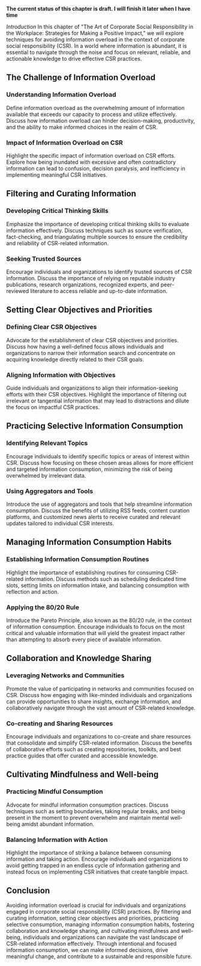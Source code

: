 **The current status of this chapter is draft. I will finish it later when I have time**

*Introduction* In this chapter of "The Art of Corporate Social Responsibility in the Workplace: Strategies for Making a Positive Impact," we will explore techniques for avoiding information overload in the context of corporate social responsibility (CSR). In a world where information is abundant, it is essential to navigate through the noise and focus on relevant, reliable, and actionable knowledge to drive effective CSR practices.

The Challenge of Information Overload
-------------------------------------

### Understanding Information Overload

Define information overload as the overwhelming amount of information available that exceeds our capacity to process and utilize effectively. Discuss how information overload can hinder decision-making, productivity, and the ability to make informed choices in the realm of CSR.

### Impact of Information Overload on CSR

Highlight the specific impact of information overload on CSR efforts. Explore how being inundated with excessive and often contradictory information can lead to confusion, decision paralysis, and inefficiency in implementing meaningful CSR initiatives.

Filtering and Curating Information
----------------------------------

### Developing Critical Thinking Skills

Emphasize the importance of developing critical thinking skills to evaluate information effectively. Discuss techniques such as source verification, fact-checking, and triangulating multiple sources to ensure the credibility and reliability of CSR-related information.

### Seeking Trusted Sources

Encourage individuals and organizations to identify trusted sources of CSR information. Discuss the importance of relying on reputable industry publications, research organizations, recognized experts, and peer-reviewed literature to access reliable and up-to-date information.

Setting Clear Objectives and Priorities
---------------------------------------

### Defining Clear CSR Objectives

Advocate for the establishment of clear CSR objectives and priorities. Discuss how having a well-defined focus allows individuals and organizations to narrow their information search and concentrate on acquiring knowledge directly related to their CSR goals.

### Aligning Information with Objectives

Guide individuals and organizations to align their information-seeking efforts with their CSR objectives. Highlight the importance of filtering out irrelevant or tangential information that may lead to distractions and dilute the focus on impactful CSR practices.

Practicing Selective Information Consumption
--------------------------------------------

### Identifying Relevant Topics

Encourage individuals to identify specific topics or areas of interest within CSR. Discuss how focusing on these chosen areas allows for more efficient and targeted information consumption, minimizing the risk of being overwhelmed by irrelevant data.

### Using Aggregators and Tools

Introduce the use of aggregators and tools that help streamline information consumption. Discuss the benefits of utilizing RSS feeds, content curation platforms, and customized news alerts to receive curated and relevant updates tailored to individual CSR interests.

Managing Information Consumption Habits
---------------------------------------

### Establishing Information Consumption Routines

Highlight the importance of establishing routines for consuming CSR-related information. Discuss methods such as scheduling dedicated time slots, setting limits on information intake, and balancing consumption with reflection and action.

### Applying the 80/20 Rule

Introduce the Pareto Principle, also known as the 80/20 rule, in the context of information consumption. Encourage individuals to focus on the most critical and valuable information that will yield the greatest impact rather than attempting to absorb every piece of available information.

Collaboration and Knowledge Sharing
-----------------------------------

### Leveraging Networks and Communities

Promote the value of participating in networks and communities focused on CSR. Discuss how engaging with like-minded individuals and organizations can provide opportunities to share insights, exchange information, and collaboratively navigate through the vast amount of CSR-related knowledge.

### Co-creating and Sharing Resources

Encourage individuals and organizations to co-create and share resources that consolidate and simplify CSR-related information. Discuss the benefits of collaborative efforts such as creating repositories, toolkits, and best practice guides that offer curated and accessible knowledge.

Cultivating Mindfulness and Well-being
--------------------------------------

### Practicing Mindful Consumption

Advocate for mindful information consumption practices. Discuss techniques such as setting boundaries, taking regular breaks, and being present in the moment to prevent overwhelm and maintain mental well-being amidst abundant information.

### Balancing Information with Action

Highlight the importance of striking a balance between consuming information and taking action. Encourage individuals and organizations to avoid getting trapped in an endless cycle of information gathering and instead focus on implementing CSR initiatives that create tangible impact.

Conclusion
----------

Avoiding information overload is crucial for individuals and organizations engaged in corporate social responsibility (CSR) practices. By filtering and curating information, setting clear objectives and priorities, practicing selective consumption, managing information consumption habits, fostering collaboration and knowledge sharing, and cultivating mindfulness and well-being, individuals and organizations can navigate the vast landscape of CSR-related information effectively. Through intentional and focused information consumption, we can make informed decisions, drive meaningful change, and contribute to a sustainable and responsible future.
